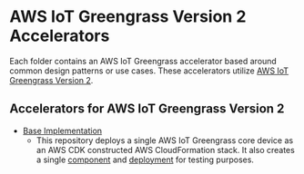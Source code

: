 # AWS IoT Greengrass Version 2 Accelerators

Each folder contains an AWS IoT Greengrass accelerator based around common design patterns or use cases. These accelerators utilize [AWS IoT Greengrass Version 2](https://docs.aws.amazon.com/greengrass/v2/developerguide/what-is-iot-greengrass.html).

## Accelerators for AWS IoT Greengrass Version 2

- [Base Implementation](base-implementation)
  - This repository deploys a single AWS IoT Greengrass core device as an AWS CDK constructed AWS CloudFormation stack. It also creates a single [component](https://docs.aws.amazon.com/greengrass/v2/developerguide/manage-components.html) and [deployment](https://docs.aws.amazon.com/greengrass/v2/developerguide/manage-deployments.html) for testing purposes.
